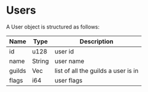 # Users

A User object is structured as follows:

| Name | Type | Description |
| ---- | ---- | ----------- |
| id | u128 | user id |
| name | String | user name |
| guilds | Vec<Guild> | list of all the guilds a user is in |
| flags | i64 | user flags |
